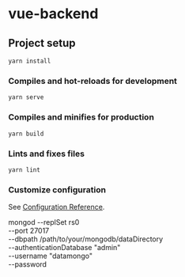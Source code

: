 # vue-backend

## Project setup
```
yarn install
```

### Compiles and hot-reloads for development
```
yarn serve
```

### Compiles and minifies for production
```
yarn build
```

### Lints and fixes files
```
yarn lint
```

### Customize configuration
See [Configuration Reference](https://cli.vuejs.org/config/).


mongod --replSet rs0 \
       --port 27017 \
       --dbpath /path/to/your/mongodb/dataDirectory \
       --authenticationDatabase "admin" \
       --username "datamongo" \
       --password